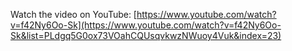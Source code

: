 Watch the video on YouTube: [https://www.youtube.com/watch?v=f42Ny6Oo-Sk](https://www.youtube.com/watch?v=f42Ny6Oo-Sk&list=PLdgq5G0ox73VOahCQUsqvkwzNWuoy4Vuk&index=23)